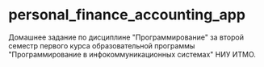 # personal_finance_accounting_app
Домашнее задание по дисциплине "Программирование" за второй семестр первого курса образовательной программы "Программирование в инфокоммуникационных системах" НИУ ИТМО.
